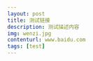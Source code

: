 ```yaml
---
layout: post
title: 测试链接 
description: 测试描述内容 
img: wenzi.jpg 
contenturl: www.baidu.com
tags: [test]
---
```

